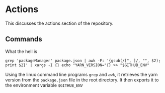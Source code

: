 # Actions

This discusses the actions section of the repository.

## Commands

What the hell is

```shell
grep 'packageManager' package.json | awk -F: '{gsub(/[", ]/, "", $2); print $2}' | xargs -I {} echo "YARN_VERSION="{} >> "$GITHUB_ENV"
```

Using the linux command line programs `grep` and `awk`, it retrieves the yarn version from the `package.json` file in the root directory. It then exports it to the environment variable `$GITHUB_ENV`
